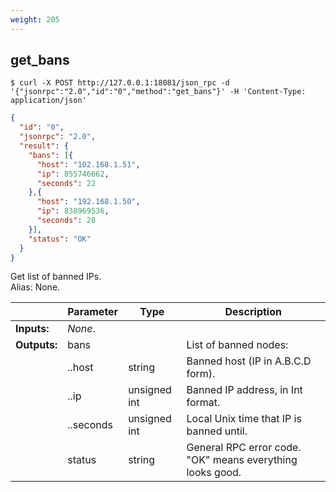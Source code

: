 ```yaml
---
weight: 205
---
```


## **get_bans**

```shell
$ curl -X POST http://127.0.0.1:18081/json_rpc -d '{"jsonrpc":"2.0","id":"0","method":"get_bans"}' -H 'Content-Type: application/json'
```
```json
{
  "id": "0",
  "jsonrpc": "2.0",
  "result": {
    "bans": [{
      "host": "102.168.1.51",
      "ip": 855746662,
      "seconds": 22
    },{
      "host": "192.168.1.50",
      "ip": 838969536,
      "seconds": 28
    }],
    "status": "OK"
  }
}
```
Get list of banned IPs.  
Alias: None.  

|             | Parameter | Type         | Description
| ---         | ---       | ---          | ---
|**Inputs:**  | *None*.   |              |
|**Outputs:** | bans      |              | List of banned nodes:
|             | ..host    | string       | Banned host (IP in A.B.C.D form).
|             | ..ip      | unsigned int | Banned IP address, in Int format.
|             | ..seconds | unsigned int | Local Unix time that IP is banned until.
|             | status    | string       | General RPC error code. "OK" means everything looks good.
